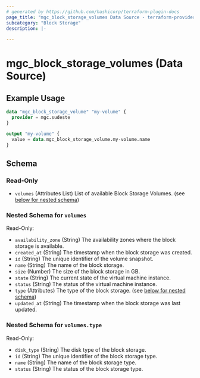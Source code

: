 ```yaml
---
# generated by https://github.com/hashicorp/terraform-plugin-docs
page_title: "mgc_block_storage_volumes Data Source - terraform-provider-mgc"
subcategory: "Block Storage"
description: |-
  
---
```


# mgc_block_storage_volumes (Data Source)



## Example Usage

```terraform
data "mgc_block_storage_volume" "my-volume" {
  provider = mgc.sudeste
}

output "my-volume" {
  value = data.mgc_block_storage_volume.my-volume.name
}
```

<!-- schema generated by tfplugindocs -->
## Schema

### Read-Only

- `volumes` (Attributes List) List of available Block Storage Volumes. (see [below for nested schema](#nestedatt--volumes))

<a id="nestedatt--volumes"></a>
### Nested Schema for `volumes`

Read-Only:

- `availability_zone` (String) The availability zones where the block storage is available.
- `created_at` (String) The timestamp when the block storage was created.
- `id` (String) The unique identifier of the volume snapshot.
- `name` (String) The name of the block storage.
- `size` (Number) The size of the block storage in GB.
- `state` (String) The current state of the virtual machine instance.
- `status` (String) The status of the virtual machine instance.
- `type` (Attributes) The type of the block storage. (see [below for nested schema](#nestedatt--volumes--type))
- `updated_at` (String) The timestamp when the block storage was last updated.

<a id="nestedatt--volumes--type"></a>
### Nested Schema for `volumes.type`

Read-Only:

- `disk_type` (String) The disk type of the block storage.
- `id` (String) The unique identifier of the block storage type.
- `name` (String) The name of the block storage type.
- `status` (String) The status of the block storage type.
